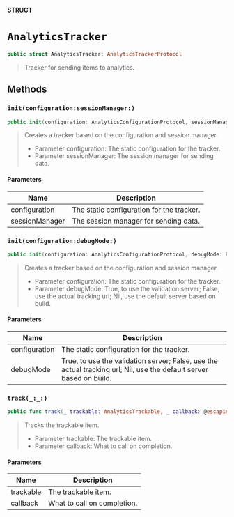 **STRUCT**

# `AnalyticsTracker`

```swift
public struct AnalyticsTracker: AnalyticsTrackerProtocol
```

> Tracker for sending items to analytics.

## Methods
### `init(configuration:sessionManager:)`

```swift
public init(configuration: AnalyticsConfigurationProtocol, sessionManager: AnalyticsSessionManagerProtocol? = nil)
```

> Creates a tracker based on the configuration and session manager.
> - Parameter configuration: The static configuration for the tracker.
> - Parameter sessionManager: The session manager for sending data.

#### Parameters

| Name | Description |
| ---- | ----------- |
| configuration | The static configuration for the tracker. |
| sessionManager | The session manager for sending data. |

### `init(configuration:debugMode:)`

```swift
public init(configuration: AnalyticsConfigurationProtocol, debugMode: Bool?)
```

> Creates a tracker based on the configuration and session manager.
> - Parameter configuration: The static configuration for the tracker.
> - Parameter debugMode: True, to use the validation server; False, use the actual tracking url; Nil, use the default server based on build.

#### Parameters

| Name | Description |
| ---- | ----------- |
| configuration | The static configuration for the tracker. |
| debugMode | True, to use the validation server; False, use the actual tracking url; Nil, use the default server based on build. |

### `track(_:_:)`

```swift
public func track(_ trackable: AnalyticsTrackable, _ callback: @escaping ((AnalyticsResult) -> Void))
```

> Tracks the trackable item.
> - Parameter trackable: The trackable item.
> - Parameter callback: What to call on completion.

#### Parameters

| Name | Description |
| ---- | ----------- |
| trackable | The trackable item. |
| callback | What to call on completion. |